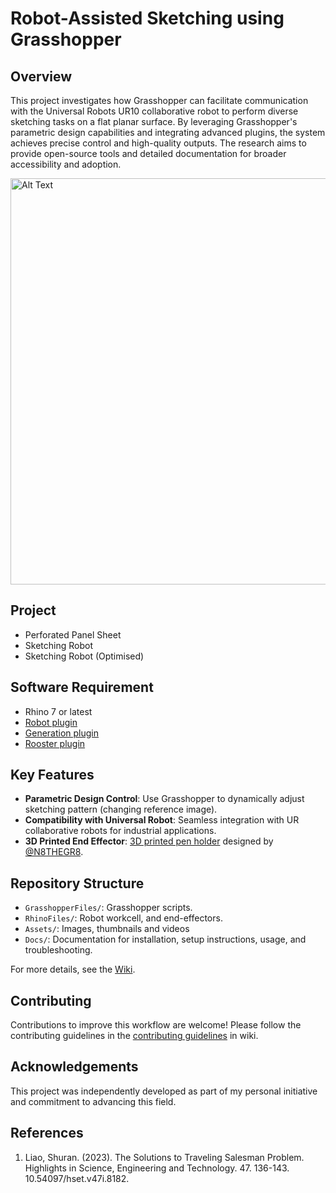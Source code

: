# Robot-Assisted Sketching using Grasshopper

## Overview
This project investigates how Grasshopper can facilitate communication with the Universal Robots UR10 collaborative robot to perform diverse sketching tasks on a flat planar surface. By leveraging Grasshopper's parametric design capabilities and integrating advanced plugins, the system achieves precise control and high-quality outputs. The research aims to provide open-source tools and detailed documentation for broader accessibility and adoption.

<img src="https://github.com/LoyWeiWin/Grasshopper_UR_RobotAssistedSketching/blob/main/Assets/Thumbnails/Vid_RoboticSketching.gif" alt="Alt Text" width="650">

## Project
- Perforated Panel Sheet
- Sketching Robot
- Sketching Robot (Optimised)

## Software Requirement
- Rhino 7 or latest
- [Robot plugin](https://github.com/visose/Robots)
- [Generation plugin](https://www.food4rhino.com/en/app/generation)
- [Rooster plugin](https://www.food4rhino.com/en/app/rooster)

## Key Features
- **Parametric Design Control**: Use Grasshopper to dynamically adjust sketching pattern (changing reference image).
- **Compatibility with Universal Robot**: Seamless integration with UR collaborative robots for industrial applications.
- **3D Printed End Effector**: [3D printed pen holder](https://www.printables.com/model/259360-robot-spring-loaded-sharpie-end-effector-eoat-for-) designed by [@N8THEGR8](https://www.printables.com/@N8THEGR8_239577).  

## Repository Structure
- `GrasshopperFiles/`: Grasshopper scripts.
- `RhinoFiles/`: Robot workcell, and end-effectors.
- `Assets/`: Images, thumbnails and videos
- `Docs/`: Documentation for installation, setup instructions, usage, and troubleshooting.

For more details, see the [Wiki](https://github.com/LoyWeiWin/Grasshopper_UR_RobotAssistedSketching/wiki).

## Contributing
Contributions to improve this workflow are welcome! Please follow the contributing guidelines in the [contributing guidelines](https://github.com/LoyWeiWin/Grasshopper_UR_RobotAssistedSketching/wiki/05_Contributing-Guidelines) in wiki.

## Acknowledgements
This project was independently developed as part of my personal initiative and commitment to advancing this field.



## References
1. Liao, Shuran. (2023). The Solutions to Traveling Salesman Problem. Highlights in Science, Engineering and Technology. 47. 136-143. 10.54097/hset.v47i.8182. 



